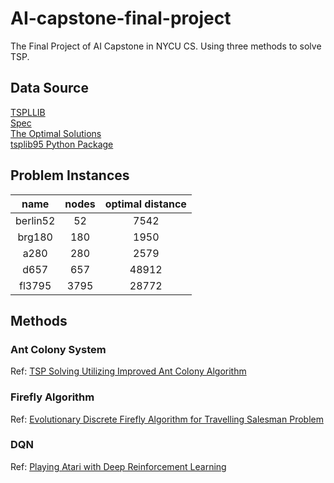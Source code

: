 # AI-capstone-final-project
The Final Project of AI Capstone in NYCU CS. Using three methods to solve TSP.

## Data Source

[TSPLLIB](http://comopt.ifi.uni-heidelberg.de/software/TSPLIB95/)  
[Spec](http://comopt.ifi.uni-heidelberg.de/software/TSPLIB95/tsp95.pdf)  
[The Optimal Solutions](http://comopt.ifi.uni-heidelberg.de/software/TSPLIB95/STSP.html)  
[tsplib95 Python Package](https://pypi.org/project/tsplib95/)  


## Problem Instances

| **name** | **nodes** | **optimal distance** |
|:--------:|:---------:|:--------------------:|
| berlin52 |     52    |         7542         |
|  brg180  |    180    |         1950         |
|   a280   |    280    |         2579         |
|   d657   |    657    |         48912        |
|  fl3795  |    3795   |         28772        |

## Methods

### Ant Colony System

Ref: [TSP Solving Utilizing Improved Ant Colony Algorithm](https://iopscience.iop.org/article/10.1088/1742-6596/2129/1/012026/pdf)

### Firefly Algorithm

Ref: [Evolutionary Discrete Firefly Algorithm for Travelling Salesman Problem](https://link.springer.com/chapter/10.1007/978-3-642-23857-4_38)

### DQN

Ref: [Playing Atari with Deep Reinforcement Learning](https://arxiv.org/abs/1312.5602)
